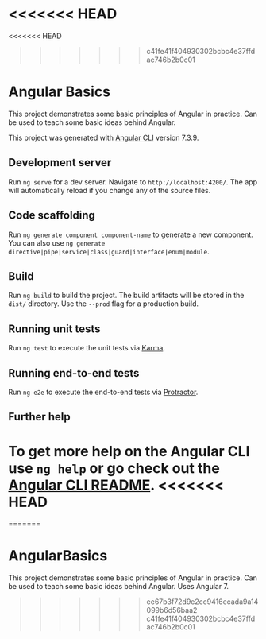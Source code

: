 <<<<<<< HEAD
=======
<<<<<<< HEAD
>>>>>>> c41fe41f404930302bcbc4e37ffdac746b2b0c01
# Angular Basics

This project demonstrates some basic principles of Angular in practice. Can be used to teach some basic ideas behind Angular.

This project was generated with [Angular CLI](https://github.com/angular/angular-cli) version 7.3.9.

## Development server

Run `ng serve` for a dev server. Navigate to `http://localhost:4200/`. The app will automatically reload if you change any of the source files.

## Code scaffolding

Run `ng generate component component-name` to generate a new component. You can also use `ng generate directive|pipe|service|class|guard|interface|enum|module`.

## Build

Run `ng build` to build the project. The build artifacts will be stored in the `dist/` directory. Use the `--prod` flag for a production build.

## Running unit tests

Run `ng test` to execute the unit tests via [Karma](https://karma-runner.github.io).

## Running end-to-end tests

Run `ng e2e` to execute the end-to-end tests via [Protractor](http://www.protractortest.org/).

## Further help

To get more help on the Angular CLI use `ng help` or go check out the [Angular CLI README](https://github.com/angular/angular-cli/blob/master/README.md).
<<<<<<< HEAD
=======
=======
# AngularBasics
This project demonstrates some basic principles of Angular in practice. Can be used to teach some basic ideas behind Angular. Uses Angular 7.
>>>>>>> ee67b3f72d9e2cc9416ecada9a14099b6d56baa2
>>>>>>> c41fe41f404930302bcbc4e37ffdac746b2b0c01
